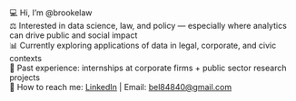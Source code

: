 💻 Hi, I’m @brookelaw  
⚖️ Interested in data science, law, and policy — especially where analytics can drive public and social impact  
📊 Currently exploring applications of data in legal, corporate, and civic contexts  
🏢 Past experience: internships at corporate firms + public sector research projects  
🔗 How to reach me: [LinkedIn](www.linkedin.com/in/brookelaw) | Email: bel84840@gmail.com
